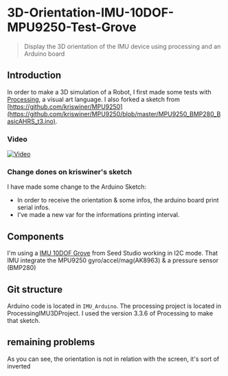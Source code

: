 # 3D-Orientation-IMU-10DOF-MPU9250-Test-Grove

>Display the 3D orientation of the IMU device using processing and an Arduino board

## Introduction

In order to make a 3D simulation of a Robot, I first made some tests with [Processing](https://processing.org/), a visual art language.
I also forked a sketch from  [https://github.com/kriswiner/MPU9250](https://github.com/kriswiner/MPU9250/blob/master/MPU9250_BMP280_BasicAHRS_t3.ino).

### Video

[![Video](https://images.streamable.com/east/image/nwq73_1.jpg?height=100)](https://streamable.com/nwq73)

### Change dones on kriswiner's sketch

I have made some change to the Arduino Sketch:

+ In order to receive the orientation & some infos, the arduino board print serial infos.
+ I've made a new var for the informations printing interval. 

## Components

I'm using a [IMU 10DOF Grove](http://wiki.seeedstudio.com/Grove-IMU_10DOF_v2.0/) from Seed Studio working in I2C mode. That IMU integrate the MPU9250 gyro/accel/mag(AK8963) & a pressure sensor (BMP280)

## Git structure

Arduino code is located in `IMU_Arduino`.
The processing project is located in ProcessingIMU3DProject. I used the version 3.3.6 of Processing to make that sketch.

## remaining problems

As you can see, the orientation is not in relation with the screen, it's sort of inverted


